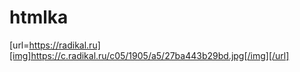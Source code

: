 # htmlka
[url=https://radikal.ru][img]https://c.radikal.ru/c05/1905/a5/27ba443b29bd.jpg[/img][/url]
